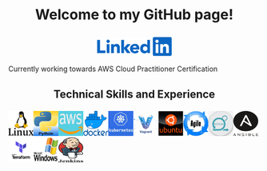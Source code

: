 
# <p align="center">**Welcome to my GitHub page!**</p>


[<p align="center">
    <img src="./Images/linkedIn-logo.jpg" width="150">](https://www.linkedin.com/in/lee-hall-833b8419b/)
</p>

Currently working towards AWS Cloud Practitioner Certification 


## <p align="center">**Technical Skills and Experience**</p>


<img src="./Images/linuxlogo1.jpg" width="50" height="50"/><img src="./Images/python-logo.jpg" width="50" height="50"/><img src="./Images/AWS-logo1.jpg" width="50" height="50"/><img src="./Images/Docker-logo.jpg" width="50" height="50"/><img src="./Images/kubernetes-logo.jpg" width="50" height="50"/><img src="./Images/vagrant-logo.jpg" width="50" height="50"/><img src="./Images/ubuntu-logo.jpg" width="50" height="50"/><img src="./Images/agile-logo.jpg" width="50" height="50"/><img src="./Images/scrum-logo.jpg" width="50" height="50"/><img src="./Images/Ansible_logo.jpg" width="50" height="50"/><img src="./Images/terraform-logo.jpg" width="50" height="50"/><img src="./Images/microsoft-windows-logo1.jpg" width="50" height="50"/><img src="./Images/jenkins-logo.jpg" width="50" height="50"/>










<!--
**LeeHall-DevOps/LeeHall-DevOps** is a ✨ _special_ ✨ repository because its `README.md` (this file) appears on your GitHub profile.

Here are some ideas to get you started:

- 🔭 I’m currently working on ...
- 🌱 I’m currently learning ...
- 👯 I’m looking to collaborate on ...
- 🤔 I’m looking for help with ...
- 💬 Ask me about ...

- 😄 Pronouns: ...
- ⚡ Fun fact: ...
-->
